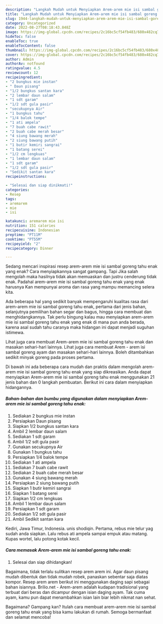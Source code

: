 ```yaml
---
description: "Langkah Mudah untuk Menyiapkan Arem-arem mie isi sambal goreng tahu enak yang Menggugah Selera, Buat Buka Puasa Lezat Sekali"
title: "Langkah Mudah untuk Menyiapkan Arem-arem mie isi sambal goreng tahu enak yang Menggugah Selera, Buat Buka Puasa Lezat Sekali"
slug: 1944-langkah-mudah-untuk-menyiapkan-arem-arem-mie-isi-sambal-goreng-tahu-enak-yang-menggugah-selera-buat-buka-puasa-lezat-sekali
category: Uncategorized
date: 2022-08-27T08:18:43.848Z
image: https://img-global.cpcdn.com/recipes/2c16bc5cf54fb483/680x482cq70/arem-arem-mie-isi-sambal-goreng-tahu-enak-foto-resep-utama.jpg
hideToc: false
enableToc: true
enableTocContent: false
thumbnail: https://img-global.cpcdn.com/recipes/2c16bc5cf54fb483/680x482cq70/arem-arem-mie-isi-sambal-goreng-tahu-enak-foto-resep-utama.jpg
cover: https://img-global.cpcdn.com/recipes/2c16bc5cf54fb483/680x482cq70/arem-arem-mie-isi-sambal-goreng-tahu-enak-foto-resep-utama.jpg
author: Admin
authorAv: notfound
ratingvalue: 4.5
reviewcount: 12
recipeingredient:
- "2 bungkus mie instan"
- " Daun pisang"
- "1/2 bungkus santan kara"
- "2 lembar daun salam"
- "1 sdt garam"
- "1/2 sdt gula pasir"
- "secukupnya Air"
- "1 bungkus tahu"
- "1/4 balok tempe"
- "1 ati ampela"
- "7 buah cabe rawit"
- "2 buah cabe merah besar"
- "4 siung bawang merah"
- "2 siung bawang putih"
- "1 butir kemiri sangrai"
- "1 batang serei"
- "1/2 cm lengkuas"
- "1 lembar daun salam"
- "1 sdt garam"
- "1/2 sdt gula pasir"
- "Sedikit santan kara"
recipeinstructions:

- "Selesai dan siap dinikmati!"
categories:
- Resep
tags:
- aremarem
- mie
- isi

katakunci: aremarem mie isi 
nutrition: 151 calories
recipecuisine: Indonesian
preptime: "PT11M"
cooktime: "PT55M"
recipeyield: "2"
recipecategory: Dinner

---
```



Sedang mencari inspirasi resep arem-arem mie isi sambal goreng tahu enak yang enak? Cara menyiapkannya sangat gampang. Tapi Jika salah mengolah maka hasilnya tidak akan memuaskan dan justru cenderung tidak enak. Padahal arem-arem mie isi sambal goreng tahu enak yang enak harusnya Kan mempunyai aroma dan rasa yang mampu memancing selera kita.


Ada beberapa hal yang sedikit banyak mempengaruhi kualitas rasa dari arem-arem mie isi sambal goreng tahu enak, pertama dari jenis bahan, selanjutnya pemilihan bahan segar dan bagus, hingga cara membuat dan menghidangkannya. Tak perlu bingung kalau mau menyiapkan arem-arem mie isi sambal goreng tahu enak yang enak di mana pun anda berada, karena asal sudah tahu caranya maka hidangan ini dapat menjadi suguhan istimewa.

Lihat juga cara membuat Arem-arem mie isi sambal goreng tahu enak dan masakan sehari-hari lainnya. Lihat juga cara membuat Arem - arem isi sambal goreng ayam dan masakan sehari-hari lainnya. Boleh ditambahkan sedikit minyak goreng pada proses pertama.


Di bawah ini ada beberapa cara mudah dan praktis dalam mengolah arem-arem mie isi sambal goreng tahu enak yang siap dikreasikan. Anda dapat menyiapkan Arem-arem mie isi sambal goreng tahu enak menggunakan 21 jenis bahan dan 0 langkah pembuatan. Berikut ini cara dalam menyiapkan hidangannya.

<!--inarticleads1-->

##### Bahan-bahan dan bumbu yang digunakan dalam menyiapkan Arem-arem mie isi sambal goreng tahu enak:

1. Sediakan 2 bungkus mie instan
1. Persiapkan  Daun pisang
1. Siapkan 1/2 bungkus santan kara
1. Ambil 2 lembar daun salam
1. Sediakan 1 sdt garam
1. Ambil 1/2 sdt gula pasir
1. Gunakan secukupnya Air
1. Gunakan 1 bungkus tahu
1. Persiapkan 1/4 balok tempe
1. Sediakan 1 ati ampela
1. Sediakan 7 buah cabe rawit
1. Sediakan 2 buah cabe merah besar
1. Gunakan 4 siung bawang merah
1. Persiapkan 2 siung bawang putih
1. Siapkan 1 butir kemiri sangrai
1. Siapkan 1 batang serei
1. Siapkan 1/2 cm lengkuas
1. Ambil 1 lembar daun salam
1. Persiapkan 1 sdt garam
1. Sediakan 1/2 sdt gula pasir
1. Ambil Sedikit santan kara


Kediri, Jawa Timur, Indonesia. unis shodiqin. Pertama, rebus mie telur yag sudah anda siapkan. Lalu rebus ati ampela sampai empuk atau matang. Kupas wortel, lalu potong kotak kecil. 

<!--inarticleads2-->

##### Cara memasak Arem-arem mie isi sambal goreng tahu enak:


1. Selesai dan siap dihidangkan!

Bagaimana, tidak terlalu sulitkan resep arem arem ini. Agar daun pisang mudah dibentuk dan tidak mudah robek, panaskan sebentar saja diatas kompor. Resep arem arem berikut ini menggunakan daging sapi sebagai bahan isiannya. Brilio.net - Arem-arem adalah kudapan tradisional yang terbuat dari beras dan dicampur dengan isian daging ayam. Tak cuma ayam, kamu pun dapat menambahkan isian lain biar lebih nikmat nan sehat. 

Bagaimana? Gampang kan? Itulah cara membuat arem-arem mie isi sambal goreng tahu enak yang bisa kamu lakukan di rumah. Semoga bermanfaat dan selamat mencoba!

